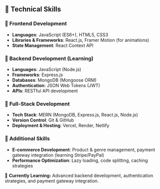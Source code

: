 ## 🚀 Technical Skills  

### 🔹 Frontend Development  
- **Languages**: JavaScript (ES6+), HTML5, CSS3  
- **Libraries & Frameworks**: React.js, Framer Motion (for animations)    
- **State Management**: React Context API  

### 🔹 Backend Development (Learning)  
- **Languages**: JavaScript (Node.js)  
- **Frameworks**: Express.js  
- **Databases**: MongoDB (Mongoose ORM)  
- **Authentication**: JSON Web Tokens (JWT)  
- **APIs**: RESTful API development  

### 🔹 Full-Stack Development  
- **Tech Stack**: MERN (MongoDB, Express.js, React.js, Node.js)  
- **Version Control**: Git & GitHub  
- **Deployment & Hosting**: Vercel, Render, Netlify  

### 🔹 Additional Skills  
- **E-commerce Development**: Product & genre management, payment gateway integration (learning Stripe/PayPal)  
- **Performance Optimization**: Lazy loading, code splitting, caching strategies  

🔸 **Currently Learning:** Advanced backend development, authentication strategies, and payment gateway integration.  
